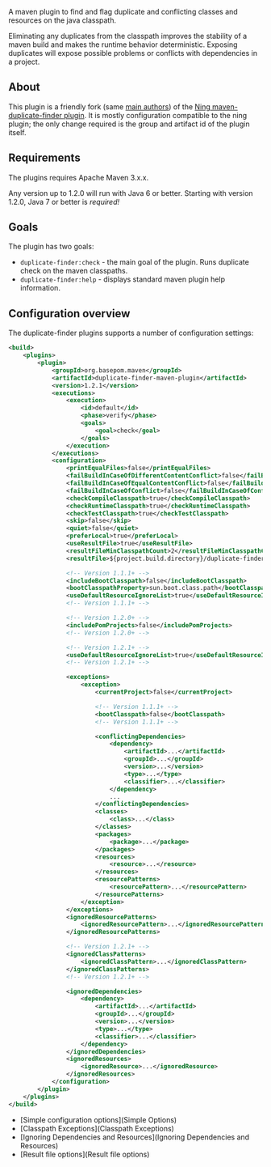 A maven plugin to find and flag duplicate and conflicting classes and resources on the java classpath.

Eliminating any duplicates from the classpath improves the stability of a maven build and makes the runtime behavior deterministic. Exposing duplicates will expose possible problems or conflicts with dependencies in a project.

## About

This plugin is a friendly fork (same [main authors](Authors)) of the [Ning maven-duplicate-finder plugin](https://github.com/ning/maven-duplicate-finder-plugin). It is mostly configuration compatible to the ning plugin; the only change required is the group and artifact id of the plugin itself.

## Requirements

The plugins requires Apache Maven 3.x.x.

Any version up to 1.2.0 will run with Java 6 or better. Starting with version 1.2.0, Java 7 or better is _required!_

## Goals

The plugin has two goals:

* `duplicate-finder:check` - the main goal of the plugin. Runs duplicate check on the maven classpaths.
* `duplicate-finder:help` - displays standard maven plugin help information.

## Configuration overview

The duplicate-finder plugins supports a number of configuration settings:

```xml
<build>
    <plugins>
        <plugin>
            <groupId>org.basepom.maven</groupId>
            <artifactId>duplicate-finder-maven-plugin</artifactId>
            <version>1.2.1</version>
            <executions>
                <execution>
                    <id>default</id>
                    <phase>verify</phase>
                    <goals>
                        <goal>check</goal>
                    </goals>
                </execution>
            </executions>
            <configuration>
                <printEqualFiles>false</printEqualFiles>
                <failBuildInCaseOfDifferentContentConflict>false</failBuildInCaseOfDifferentContentConflict>
                <failBuildInCaseOfEqualContentConflict>false</failBuildInCaseOfEqualContentConflict>
                <failBuildInCaseOfConflict>false</failBuildInCaseOfConflict>
                <checkCompileClasspath>true</checkCompileClasspath>
                <checkRuntimeClasspath>true</checkRuntimeClasspath>
                <checkTestClasspath>true</checkTestClasspath>
                <skip>false</skip>
                <quiet>false</quiet>
                <preferLocal>true</preferLocal>
                <useResultFile>true</useResultFile>
                <resultFileMinClasspathCount>2</resultFileMinClasspathCount>
                <resultFile>${project.build.directory}/duplicate-finder-result.xml</resultFile>

                <!-- Version 1.1.1+ -->
                <includeBootClasspath>false</includeBootClasspath>
                <bootClasspathProperty>sun.boot.class.path</bootClasspathProperty>
                <useDefaultResourceIgnoreList>true</useDefaultResourceIgnoreList>
                <!-- Version 1.1.1+ -->

                <!-- Version 1.2.0+ -->
                <includePomProjects>false</includePomProjects>
                <!-- Version 1.2.0+ -->

                <!-- Version 1.2.1+ -->
                <useDefaultResourceIgnoreList>true</useDefaultResourceIgnoreList>
                <!-- Version 1.2.1+ -->

                <exceptions>
                    <exception>
                        <currentProject>false</currentProject>

                        <!-- Version 1.1.1+ -->
                        <bootClasspath>false</bootClasspath>
                        <!-- Version 1.1.1+ -->

                        <conflictingDependencies>
                            <dependency>
                                <artifactId>...</artifactId>
                                <groupId>...</groupId>
                                <version>...</version>
                                <type>...</type>
                                <classifier>...</classifier>
                            </dependency>
                            ...
                        </conflictingDependencies>
                        <classes>
                            <class>...</class>
                        </classes>
                        <packages>
                            <package>...</package>
                        </packages>
                        <resources>
                            <resource>...</resource>
                        </resources>
                        <resourcePatterns>
                            <resourcePattern>...</resourcePattern>
                        </resourcePatterns>
                    </exception>
                </exceptions>
                <ignoredResourcePatterns>
                    <ignoredResourcePattern>...</ignoredResourcePattern>
                </ignoredResourcePatterns>

                <!-- Version 1.2.1+ -->
                <ignoredClassPatterns>
                    <ignoredClassPattern>...</ignoredClassPattern>
                </ignoredClassPatterns>
                <!-- Version 1.2.1+ -->

                <ignoredDependencies>
                    <dependency>
                        <artifactId>...</artifactId>
                        <groupId>...</groupId>
                        <version>...</version>
                        <type>...</type>
                        <classifier>...</classifier>
                    </dependency>
                </ignoredDependencies>
                <ignoredResources>
                    <ignoredResource>...</ignoredResource>
                </ignoredResources>
            </configuration>
        </plugin>
    </plugins>
</build>
```

* [Simple configuration options](Simple Options)
* [Classpath Exceptions](Classpath Exceptions)
* [Ignoring Dependencies and Resources](Ignoring Dependencies and Resources)
* [Result file options](Result file options)
